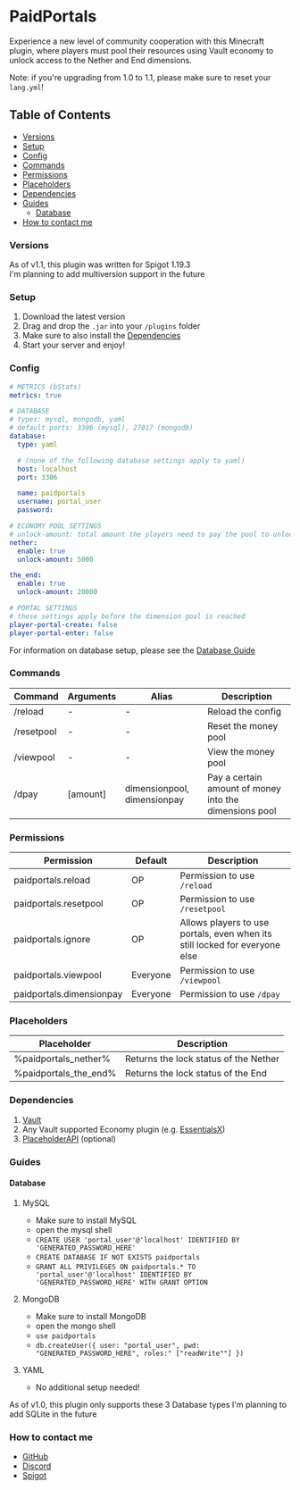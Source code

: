 # PaidPortals

Experience a new level of community cooperation with this Minecraft plugin,
where players must pool their resources using Vault economy to unlock access
to the Nether and End dimensions.

Note: if you're upgrading from 1.0 to 1.1, please make sure to reset your `lang.yml`!

## Table of Contents

- [Versions](#ver)
- [Setup](#setup)
- [Config](#conf)
- [Commands](#cmd)
- [Permissions](#perms)
- [Placeholders](#placeholders)
- [Dependencies](#depend)
- [Guides](#guide)
  - [Database](#db)
- [How to contact me](#contact)

### <a name="ver">Versions</a>

As of v1.1, this plugin was written for Spigot 1.19.3 \
I'm planning to add multiversion support in the future

### <a name="setup">Setup</a>

1. Download the latest version
2. Drag and drop the `.jar` into your `/plugins` folder
3. Make sure to also install the [Dependencies](#depend)
4. Start your server and enjoy!

### <a name="conf">Config</a>

```yaml
# METRICS (bStats)
metrics: true

# DATABASE
# types: mysql, mongodb, yaml
# default ports: 3306 (mysql), 27017 (mongodb)
database:
  type: yaml

  # (none of the following database settings apply to yaml)
  host: localhost
  port: 3306

  name: paidportals
  username: portal_user
  password:

# ECONOMY POOL SETTINGS
# unlock-amount: total amount the players need to pay the pool to unlock a dimension
nether:
  enable: true
  unlock-amount: 5000

the_end:
  enable: true
  unlock-amount: 20000

# PORTAL SETTINGS
# these settings apply before the dimension goal is reached
player-portal-create: false
player-portal-enter: false
```

For information on database setup, please see the [Database Guide](#db)

### <a name="cmd">Commands</a>

| Command     | Arguments | Alias                       | Description                                            |
|-------------|-----------|-----------------------------|--------------------------------------------------------|
| /reload     | -         | -                           | Reload the config                                      |
| /resetpool  | -         | -                           | Reset the money pool                                   |
| /viewpool   | -         | -                           | View the money pool                                    |
| /dpay       | [amount]  | dimensionpool, dimensionpay | Pay a certain amount of money into the dimensions pool |

### <a name="perms">Permissions</a>

| Permission               | Default  | Description                                                                 |
|--------------------------|----------|-----------------------------------------------------------------------------|
| paidportals.reload       | OP       | Permission to use `/reload`                                                 |
| paidportals.resetpool    | OP       | Permission to use `/resetpool`                                              |
| paidportals.ignore       | OP       | Allows players to use portals, even when its still locked for everyone else |
| paidportals.viewpool     | Everyone | Permission to use `/viewpool`                                               |
| paidportals.dimensionpay | Everyone | Permission to use `/dpay`                                                   |

### <a name="placeholders">Placeholders</a>

| Placeholder           | Description                           |
|-----------------------|---------------------------------------|
| %paidportals_nether%  | Returns the lock status of the Nether |
| %paidportals_the_end% | Returns the lock status of the End    |

### <a name="depends">Dependencies</a>

1. [Vault](https://www.spigotmc.org/resources/vault.34315/)
2. Any Vault supported Economy plugin (e.g. [EssentialsX](https://www.spigotmc.org/resources/essentialsx.9089/))
3. [PlaceholderAPI](https://www.spigotmc.org/resources/placeholderapi.6245/) (optional)

### <a name="guide">Guides</a>

#### <a name="db">Database</a>

1. MySQL 
   - Make sure to install MySQL
   - open the mysql shell
   - `CREATE USER 'portal_user'@'localhost' IDENTIFIED BY 'GENERATED_PASSWORD_HERE'`
   - `CREATE DATABASE IF NOT EXISTS paidportals`
   - `GRANT ALL PRIVILEGES ON paidportals.* TO 'portal_user'@'localhost' IDENTIFIED BY 'GENERATED_PASSWORD_HERE' WITH GRANT OPTION`


2. MongoDB
   - Make sure to install MongoDB
   - open the mongo shell
   - `use paidportals`
   - `db.createUser({ user: "portal_user", pwd: "GENERATED_PASSWORD_HERE", roles:" ["readWrite""] })`


1. YAML
   - No additional setup needed!


As of v1.0, this plugin only supports these 3 Database types
I'm planning to add SQLite in the future

### <a name="contact">How to contact me</a>

- [GitHub](https://github.com/maurxce/PaidPortals/issues)
- [Discord](https://maurxce.dev/discord)
- [Spigot](https://www.spigotmc.org/members/2lewd4u.1670754/)